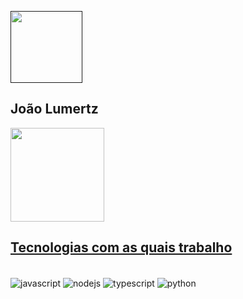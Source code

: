 [<img src="https://user-images.githubusercontent.com/71958194/166125375-c775bac0-4241-4feb-9780-9f05e2ef37b8.png" width=115/>]()

## João Lumertz

<div>
    <a href="https://github.com/joaolumertz">
    <img height="150cm" src="https://github-readme-stats.vercel.app/api?username=joaolumertz&show_icons=true&theme=dracula" />
</div>

## Tecnologias com as quais trabalho

<div style="display: inline-block"><br/>
    <img align="center", alt="javascript" src="https://img.shields.io/badge/JavaScript-F7DF1E?style=for-the-badge&logo=javascript&logoColor=black" />
    <img align="center", alt="nodejs" src="https://img.shields.io/badge/Node.js-43853D?style=for-the-badge&logo=node.js&logoColor=white" />
    <img align="center", alt="typescript" src="https://img.shields.io/badge/TypeScript-007ACC?style=for-the-badge&logo=typescript&logoColor=white" />
    <img align="center", alt="python" src="https://img.shields.io/badge/Python-14354C?style=for-the-badge&logo=python&logoColor=white" />
<div>
